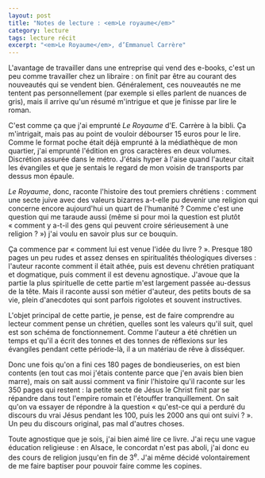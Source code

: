 ```yaml
---
layout: post
title: "Notes de lecture : <em>Le royaume</em>"
category: lecture
tags: lecture récit
excerpt: "<em>Le Royaume</em>, d’Emmanuel Carrère"
---
```


L'avantage de travailler dans une entreprise qui vend des e-books, c'est un peu comme travailler chez un libraire : on finit par être au courant des nouveautés qui se vendent bien. Généralement, ces nouveautés ne me tentent pas personnellement (par exemple si elles parlent de nuances de gris), mais il arrive qu'un résumé m'intrigue et que je finisse par lire le roman.

C'est comme ça que j'ai emprunté _Le Royaume_ d'E. Carrère à la bibli. Ça m'intrigait, mais pas au point de vouloir débourser 15 euros pour le lire. Comme le format poche était déjà emprunté à la médiathèque de mon quartier, j'ai emprunté l'édition en gros caractères en deux volumes. Discrétion assurée dans le métro. J'étais hyper à l'aise quand l'auteur citait les évangiles et que je sentais le regard de mon voisin de transports par dessus mon épaule.

_Le Royaume_, donc, raconte l'histoire des tout premiers chrétiens : comment une secte juive avec des valeurs bizarres a-t-elle pu devenir une religion qui concerne encore aujourd'hui un quart de l'humanité ? Comme c'est une question qui me taraude aussi (même si pour moi la question est plutôt « comment y a-t-il des gens qui peuvent croire sérieusement à une religion ? ») j'ai voulu en savoir plus sur ce bouquin.

Ça commence par « comment lui est venue l'idée du livre ? ». Presque 180 pages un peu rudes et assez denses en spiritualités théologiques diverses : l'auteur raconte comment il était athée, puis est devenu chrétien pratiquant et dogmatique, puis comment il est devenu agnostique. J'avoue que la partie la plus spirituelle de cette partie m'est largement passée au-dessus de la tête. Mais il raconte aussi son métier d'auteur, des petits bouts de sa vie, plein d'anecdotes qui sont parfois rigolotes et souvent instructives.

L'objet principal de cette partie, je pense, est de faire comprendre au lecteur comment pense un chrétien, quelles sont les valeurs qu'il suit, quel est son schéma de fonctionnement. Comme l'auteur a été chrétien un temps et qu'il a écrit des tonnes et des tonnes de réflexions sur les évangiles pendant cette période-là, il a un matériau de rêve à disséquer.

Donc une fois qu'on a fini ces 180 pages de bondieuseries, on est bien contents (en tout cas moi j'étais contente parce que j'en avais bien bien marre), mais on sait aussi comment va finir l'histoire qu'il raconte sur les 350 pages qui restent : la petite secte de Jésus le Christ finit par se répandre dans tout l'empire romain et l'étouffer tranquillement. On sait qu'on va essayer de répondre à la question « qu'est-ce qui a perduré du discours du vrai Jésus pendant les 100, puis les 2000 ans qui ont suivi ? ». Un peu du discours original, pas mal d'autres choses.

Toute agnostique que je sois, j'ai bien aimé lire ce livre. J'ai reçu une vague éducation religieuse : en Alsace, le concordat n'est pas aboli, j'ai donc eu des cours de religion jusqu'en fin de 3<sup>e</sup>. J'ai même décidé volontairement de me faire baptiser pour pouvoir faire comme les copines.
